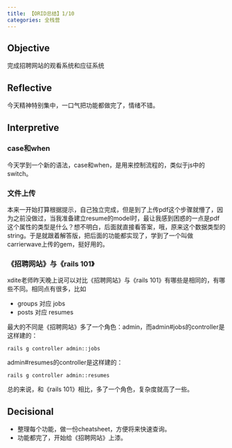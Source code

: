 ```yaml
---
title: 【ORID总结】1/10
categories: 全栈营
---
```


## Objective
完成招聘网站的观看系统和应征系统
## Reflective
今天精神特别集中，一口气把功能都做完了，情绪不错。

## Interpretive
### case和when
今天学到一个新的语法，case和when，是用来控制流程的，类似于js中的switch。
### 文件上传
本来一开始打算根据提示，自己独立完成，但是到了上传pdf这个步骤就懵了，因为之前没做过，当我准备建立resume的model时，最让我感到困惑的一点是pdf这个属性的类型是什么？想不明白，后面就直接看答案，哦，原来这个数据类型的string。于是就跟着解答版，把后面的功能都实现了，学到了一个叫做carrierwave上传的gem，挺好用的。
### 《招聘网站》与《rails 101》
xdite老师昨天晚上说可以对比《招聘网站》与《rails 101》有哪些是相同的，有哪些不同。相同点有很多，比如
- groups 对应 jobs
- posts 对应 resumes

最大的不同是《招聘网站》多了一个角色：admin，而admin#jobs的controller是这样建的：

`rails g controller admin::jobs`

admin#resumes的controller是这样建的：

`rails g controller admin::resumes`

总的来说，和《rails 101》相比，多了一个角色，复杂度就高了一些。
## Decisional
- 整理每个功能，做一份cheatsheet，方便将来快速查询。
- 功能都完了，开始给《招聘网站》上漆。
